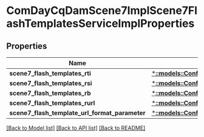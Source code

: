 # ComDayCqDamScene7ImplScene7FlashTemplatesServiceImplProperties

## Properties
Name | Type | Description | Notes
------------ | ------------- | ------------- | -------------
**scene7_flash_templates_rti** | [***::models::ConfigNodePropertyString**](configNodePropertyString.md) |  | [optional] 
**scene7_flash_templates_rsi** | [***::models::ConfigNodePropertyString**](configNodePropertyString.md) |  | [optional] 
**scene7_flash_templates_rb** | [***::models::ConfigNodePropertyString**](configNodePropertyString.md) |  | [optional] 
**scene7_flash_templates_rurl** | [***::models::ConfigNodePropertyString**](configNodePropertyString.md) |  | [optional] 
**scene7_flash_template_url_format_parameter** | [***::models::ConfigNodePropertyString**](configNodePropertyString.md) |  | [optional] 

[[Back to Model list]](../README.md#documentation-for-models) [[Back to API list]](../README.md#documentation-for-api-endpoints) [[Back to README]](../README.md)



